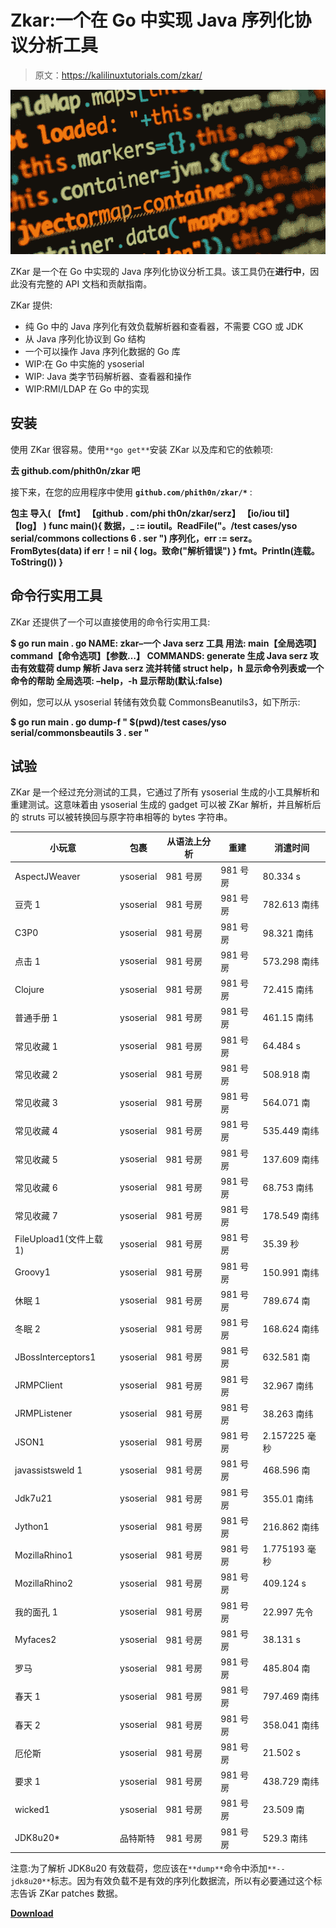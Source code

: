 # Zkar:一个在 Go 中实现 Java 序列化协议分析工具

> 原文：<https://kalilinuxtutorials.com/zkar/>

[![](img/b73ca7bae385be116e5e7d809a7aebd2.png)](https://blogger.googleusercontent.com/img/b/R29vZ2xl/AVvXsEhmuaXwdvC5bcd779Z3-7XqnBqNf-hlPdFhA4oSsAMLpvV9qMWuAF1vISMGdGtiP0cRM0-dPvM-NUhLKxjJxSADud0OkjD3Q1uGVXqgsbUSl0GApLQ8YTSq5JWYVjM250GK8xaaMQdiTRdACFTWe6L7_YLdKfA170ZTgyLJB11g2FrbaF1WVZs1t7hy/s728/JavaSerialization%20(1).png)

ZKar 是一个在 Go 中实现的 Java 序列化协议分析工具。该工具仍在**进行中**，因此没有完整的 API 文档和贡献指南。

ZKar 提供:

*   纯 Go 中的 Java 序列化有效负载解析器和查看器，不需要 CGO 或 JDK
*   从 Java 序列化协议到 Go 结构
*   一个可以操作 Java 序列化数据的 Go 库
*   WIP:在 Go 中实施的 ysoserial
*   WIP: Java 类字节码解析器、查看器和操作
*   WIP:RMI/LDAP 在 Go 中的实现

## 安装

使用 ZKar 很容易。使用`**go get**`安装 ZKar 以及库和它的依赖项:

**去 github.com/phith0n/zkar 吧**

接下来，在您的应用程序中使用 **`github.com/phith0n/zkar/*`** :

**包主
导入(
【fmt】
【github . com/phi th0n/zkar/serz】
【io/iou til】
【log】
)
func main(){
数据，_ := ioutil。ReadFile("。/test cases/yso serial/commons collections 6 . ser ")
序列化，err := serz。FromBytes(data)
if err！= nil {
log。致命("解析错误")
}
fmt。Println(连载。ToString())
}**

## 命令行实用工具

ZKar 还提供了一个可以直接使用的命令行实用工具:

**$ go run main . go
NAME:
zkar–一个 Java serz 工具
用法:
main【全局选项】command【命令选项】【参数…】
COMMANDS:
generate 生成 Java serz 攻击有效载荷
dump 解析 Java serz 流并转储 struct
help，h 显示命令列表或一个命令的帮助
全局选项:
–help，-h 显示帮助(默认:false)**

例如，您可以从 ysoserial 转储有效负载 CommonsBeanutils3，如下所示:

**$ go run main . go dump-f " $(pwd)/test cases/yso serial/commonsbeautils 3 . ser "**

## 试验

ZKar 是一个经过充分测试的工具，它通过了所有 ysoserial 生成的小工具解析和重建测试。这意味着由 ysoserial 生成的 gadget 可以被 ZKar 解析，并且解析后的 struts 可以被转换回与原字符串相等的 bytes 字符串。

| 小玩意 | 包裹 | 从语法上分析 | 重建 | 消遣时间 |
| --- | --- | --- | --- | --- |
| AspectJWeaver | ysoserial | 981 号房 | 981 号房 | 80.334 s |
| 豆壳 1 | ysoserial | 981 号房 | 981 号房 | 782.613 南纬 |
| C3P0 | ysoserial | 981 号房 | 981 号房 | 98.321 南纬 |
| 点击 1 | ysoserial | 981 号房 | 981 号房 | 573.298 南纬 |
| Clojure | ysoserial | 981 号房 | 981 号房 | 72.415 南纬 |
| 普通手册 1 | ysoserial | 981 号房 | 981 号房 | 461.15 南纬 |
| 常见收藏 1 | ysoserial | 981 号房 | 981 号房 | 64.484 s |
| 常见收藏 2 | ysoserial | 981 号房 | 981 号房 | 508.918 南 |
| 常见收藏 3 | ysoserial | 981 号房 | 981 号房 | 564.071 南 |
| 常见收藏 4 | ysoserial | 981 号房 | 981 号房 | 535.449 南纬 |
| 常见收藏 5 | ysoserial | 981 号房 | 981 号房 | 137.609 南纬 |
| 常见收藏 6 | ysoserial | 981 号房 | 981 号房 | 68.753 南纬 |
| 常见收藏 7 | ysoserial | 981 号房 | 981 号房 | 178.549 南纬 |
| FileUpload1(文件上载 1) | ysoserial | 981 号房 | 981 号房 | 35.39 秒 |
| Groovy1 | ysoserial | 981 号房 | 981 号房 | 150.991 南纬 |
| 休眠 1 | ysoserial | 981 号房 | 981 号房 | 789.674 南 |
| 冬眠 2 | ysoserial | 981 号房 | 981 号房 | 168.624 南纬 |
| JBossInterceptors1 | ysoserial | 981 号房 | 981 号房 | 632.581 南 |
| JRMPClient | ysoserial | 981 号房 | 981 号房 | 32.967 南纬 |
| JRMPListener | ysoserial | 981 号房 | 981 号房 | 38.263 南纬 |
| JSON1 | ysoserial | 981 号房 | 981 号房 | 2.157225 毫秒 |
| javassistsweld 1 | ysoserial | 981 号房 | 981 号房 | 468.596 南 |
| Jdk7u21 | ysoserial | 981 号房 | 981 号房 | 355.01 南纬 |
| Jython1 | ysoserial | 981 号房 | 981 号房 | 216.862 南纬 |
| MozillaRhino1 | ysoserial | 981 号房 | 981 号房 | 1.775193 毫秒 |
| MozillaRhino2 | ysoserial | 981 号房 | 981 号房 | 409.124 s |
| 我的面孔 1 | ysoserial | 981 号房 | 981 号房 | 22.997 先令 |
| Myfaces2 | ysoserial | 981 号房 | 981 号房 | 38.131 s |
| 罗马 | ysoserial | 981 号房 | 981 号房 | 485.804 南 |
| 春天 1 | ysoserial | 981 号房 | 981 号房 | 797.469 南纬 |
| 春天 2 | ysoserial | 981 号房 | 981 号房 | 358.041 南纬 |
| 厄伦斯 | ysoserial | 981 号房 | 981 号房 | 21.502 s |
| 要求 1 | ysoserial | 981 号房 | 981 号房 | 438.729 南纬 |
| wicked1 | ysoserial | 981 号房 | 981 号房 | 23.509 南 |
| JDK8u20* | 品特斯特 | 981 号房 | 981 号房 | 529.3 南纬 |

注意:为了解析 JDK8u20 有效载荷，您应该在`**dump**`命令中添加`**--jdk8u20**`标志。因为有效负载不是有效的序列化数据流，所以有必要通过这个标志告诉 ZKar patches 数据。

[**Download**](https://github.com/phith0n/zkar)